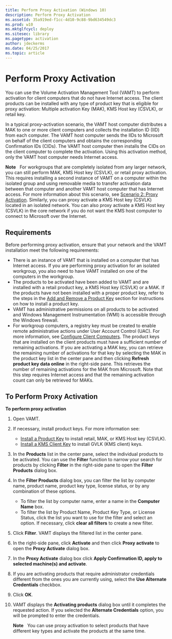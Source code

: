 ```yaml
---
title: Perform Proxy Activation (Windows 10)
description: Perform Proxy Activation
ms.assetid: 35a919ed-f1cc-4d10-9c88-9bd634549dc3
ms.prod: w10
ms.mktglfcycl: deploy
ms.sitesec: library
ms.pagetype: activation
author: jdeckerms
ms.date: 04/25/2017
ms.topic: article
---
```


# Perform Proxy Activation

You can use the Volume Activation Management Tool (VAMT) to perform activation for client computers that do not have Internet access. The client products can be installed with any type of product key that is eligible for proxy activation: Multiple activation Key (MAK), KMS Host key (CSVLK), or retail key.

In a typical proxy-activation scenario, the VAMT host computer distributes a MAK to one or more client computers and collects the installation ID (IID) from each computer. The VAMT host computer sends the IIDs to Microsoft on behalf of the client computers and obtains the corresponding Confirmation IDs (CIDs). The VAMT host computer then installs the CIDs on the client computer to complete the activation. Using this activation method, only the VAMT host computer needs Internet access.

**Note**  
For workgroups that are completely isolated from any larger network, you can still perform MAK, KMS Host key (CSVLK), or retail proxy activation. This requires installing a second instance of VAMT on a computer within the isolated group and using removable media to transfer activation data between that computer and another VAMT host computer that has Internet access. For more information about this scenario, see [Scenario 2: Proxy Activation](scenario-proxy-activation-vamt.md). Similarly, you can proxy activate a KMS Host key (CSVLK) located in an isolated network. You can also proxy activate a KMS Host key (CSVLK) in the core network if you do not want the KMS host computer to connect to Microsoft over the Internet. 

## Requirements

Before performing proxy activation, ensure that your network and the VAMT installation meet the following requirements:
-   There is an instance of VAMT that is installed on a computer that has Internet access. If you are performing proxy activation for an isolated workgroup, you also need to have VAMT installed on one of the computers in the workgroup.
-   The products to be activated have been added to VAMT and are installed with a retail product key, a KMS Host key (CSVLK) or a MAK. If the products have not been installed with a proper product key, refer to the steps in the [Add and Remove a Product Key](add-remove-product-key-vamt.md) section for instructions on how to install a product key.
-   VAMT has administrative permissions on all products to be activated and Windows Management Instrumentation (WMI) is accessible through the Windows firewall.
-   For workgroup computers, a registry key must be created to enable remote administrative actions under User Account Control (UAC). For more information, see [Configure Client Computers](configure-client-computers-vamt.md).
The product keys that are installed on the client products must have a sufficient number of remaining activations. If you are activating a MAK key, you can retrieve the remaining number of activations for that key by selecting the MAK in the product key list in the center pane and then clicking **Refresh product key data online** in the right-side pane. This retrieves the number of remaining activations for the MAK from Microsoft. Note that this step requires Internet access and that the remaining activation count can only be retrieved for MAKs.

## To Perform Proxy Activation

**To perform proxy activation**

1.  Open VAMT.
2.  If necessary, install product keys. For more information see:
    -   [Install a Product Key](install-product-key-vamt.md) to install retail, MAK, or KMS Host key (CSVLK).
    -   [Install a KMS Client Key](install-kms-client-key-vamt.md) to install GVLK (KMS client) keys.
3.  In the **Products** list in the center pane, select the individual products to be activated. You can use the **Filter** function to narrow your search for products by clicking **Filter** in the right-side pane to open the **Filter Products** dialog box.
4.  In the **Filter Products** dialog box, you can filter the list by computer name, product name, product key type, license status, or by any combination of these options.
    -   To filter the list by computer name, enter a name in the **Computer Name** box.
    -   To filter the list by Product Name, Product Key Type, or License Status, click the list you want to use for the filter and select an option. If necessary, click **clear all filters** to create a new filter.
5.  Click **Filter**. VAMT displays the filtered list in the center pane.
6.  In the right-side pane, click **Activate** and then click **Proxy activate** to open the **Proxy Activate** dialog box.
7.  In the **Proxy Activate** dialog box click **Apply Confirmation ID, apply to selected machine(s) and activate**.
8.  If you are activating products that require administrator credentials different from the ones you are currently using, select the **Use Alternate Credentials** checkbox.
9.  Click **OK**.
10. VAMT displays the **Activating products** dialog box until it completes the requested action. If you selected the **Alternate Credentials** option, you will be prompted to enter the credentials.

    **Note**  
    You can use proxy activation to select products that have different key types and activate the products at the same time.
 
 
 
